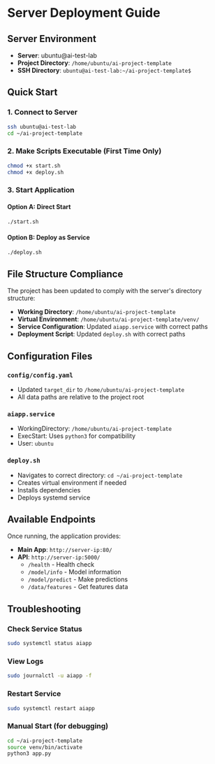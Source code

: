 # Server Deployment Guide

## Server Environment
- **Server**: ubuntu@ai-test-lab
- **Project Directory**: `/home/ubuntu/ai-project-template`
- **SSH Directory**: `ubuntu@ai-test-lab:~/ai-project-template$`

## Quick Start

### 1. Connect to Server
```bash
ssh ubuntu@ai-test-lab
cd ~/ai-project-template
```

### 2. Make Scripts Executable (First Time Only)
```bash
chmod +x start.sh
chmod +x deploy.sh
```

### 3. Start Application

#### Option A: Direct Start
```bash
./start.sh
```

#### Option B: Deploy as Service
```bash
./deploy.sh
```

## File Structure Compliance

The project has been updated to comply with the server's directory structure:

- **Working Directory**: `/home/ubuntu/ai-project-template`
- **Virtual Environment**: `/home/ubuntu/ai-project-template/venv/`
- **Service Configuration**: Updated `aiapp.service` with correct paths
- **Deployment Script**: Updated `deploy.sh` with correct paths

## Configuration Files

### `config/config.yaml`
- Updated `target_dir` to `/home/ubuntu/ai-project-template`
- All data paths are relative to the project root

### `aiapp.service`
- WorkingDirectory: `/home/ubuntu/ai-project-template`
- ExecStart: Uses `python3` for compatibility
- User: `ubuntu`

### `deploy.sh`
- Navigates to correct directory: `cd ~/ai-project-template`
- Creates virtual environment if needed
- Installs dependencies
- Deploys systemd service

## Available Endpoints

Once running, the application provides:

- **Main App**: `http://server-ip:80/`
- **API**: `http://server-ip:5000/`
  - `/health` - Health check
  - `/model/info` - Model information
  - `/model/predict` - Make predictions
  - `/data/features` - Get features data

## Troubleshooting

### Check Service Status
```bash
sudo systemctl status aiapp
```

### View Logs
```bash
sudo journalctl -u aiapp -f
```

### Restart Service
```bash
sudo systemctl restart aiapp
```

### Manual Start (for debugging)
```bash
cd ~/ai-project-template
source venv/bin/activate
python3 app.py
``` 